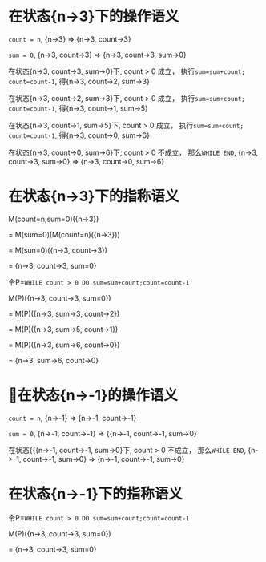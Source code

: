 # 在状态{n->3}下的操作语义
`count = n`, {n->3} => {n->3, count->3}

`sum = 0`, {n->3, count->3} => {n->3, count->3, sum->0}

在状态{n->3, count->3, sum->0}下, count > 0 成立， 执行`sum=sum+count; count=count-1`, 得{n->3, count->2, sum->3}

在状态{n->3, count->2, sum->3}下, count > 0 成立， 执行`sum=sum+count; count=count-1`, 得{n->3, count->1, sum->5}

在状态{n->3, count->1, sum->5}下, count > 0 成立， 执行`sum=sum+count; count=count-1`, 得{n->3, count->0, sum->6}

在状态{n->3, count->0, sum->6}下, count > 0 不成立， 那么`WHILE END`, {n->3, count->3, sum->0} => {n->3, count->0, sum->6}

# 在状态{n->3}下的指称语义
M(count=n;sum=0)({n->3})

 = M(sum=0)(M(count=n)({n->3}))

 = M(sun=0)({n->3, count->3})
 
 = {n->3, count->3, sum=0}

令P=`WHILE count > 0 DO sum=sum+count;count=count-1`

M(P)({n->3, count->3, sum=0})

 = M(P)({n->3, sum->3, count->2})

 = M(P)({n->3, sum->5, count->1})

 = M(P)({n->3, sum->6, count->0})

 = {n->3, sum->6, count->0}




# 在状态{n->-1}的操作语义

`count = n`, {n->-1} => {n->-1, count->-1}

`sum = 0`, {n->-1, count->-1} => {{n->-1, count->-1, sum->0}

在状态{{{n->-1, count->-1, sum->0}下, count > 0 不成立， 那么`WHILE END`, {n->-1, count->-1, sum->0} => {n->-1, count->-1, sum->0}

# 在状态{n->-1}下的指称语义

令P=`WHILE count > 0 DO sum=sum+count;count=count-1`

 M(P)({n->3, count->3, sum=0})

 = {n->3, count->3, sum=0}